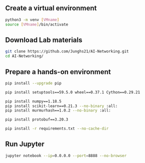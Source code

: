 ## Create a virtual environment
```bash
python3 -m venv [VMname]
source [VMname]/bin/activate
```

## Download Lab materials
```bash
git clone https://github.com/Junghs21/AI-Networking.git
cd AI-Networking/
```


##  Prepare a hands-on environment
```bash
pip install --upgrade pip

pip install setuptools==59.5.0 wheel==0.37.1 Cython==0.29.21

pip install numpy==1.18.5
pip install scikit-learn==0.21.3 --no-binary :all:
pip install murmurhash==1.0.2 --no-binary :all:

pip install protobuf==3.20.3

pip install -r requirements.txt --no-cache-dir
```


## Run Jupyter
```bash
jupyter notebook --ip=0.0.0.0 --port=8888 --no-browser
```
